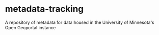 # metadata-tracking
A repository of metadata for data housed in the University of Minnesota's Open Geoportal instance
